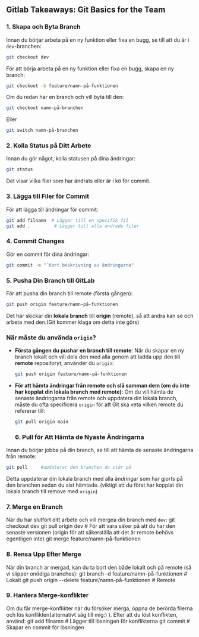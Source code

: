 ## Gitlab Takeaways: Git Basics for the Team

### 1. **Skapa och Byta Branch**

Innan du börjar arbeta på en ny funktion eller fixa en bugg, se till att du är i `dev`-branchen:

```sh
git checkout dev
```

För att börja arbeta på en ny funktion eller fixa en bugg, skapa en ny branch:

```sh
git checkout -b feature/namn-på-funktionen
```

Om du redan har en branch och vill byta till den:

```sh
git checkout namn-på-branchen
```

Eller

```sh
git switch namn-på-branchen
```

### 2. **Kolla Status på Ditt Arbete**

Innan du gör något, kolla statusen på dina ändringar:

```sh
git status
```

Det visar vilka filer som har ändrats eller är i kö för commit.

### 3. **Lägga till Filer för Commit**

För att lägga till ändringar för commit:

```sh
git add filnamn  # Lägger till en specifik fil
git add .         # Lägger till alla ändrade filer
```

### 4. **Commit Changes**

Gör en commit för dina ändringar:

```sh
git commit -m "´Kort beskrivning av ändringarna"
```

### 5. **Pusha Din Branch till GitLab**

För att pusha din branch till remote (första gången):

```sh
git push origin feature/namn-på-funktionen
```
Det här skickar din **lokala branch** till **origin** (remote), så att andra kan se och arbeta med den.(Git kommer klaga om detta inte görs)

### **När måste du använda `origin`?**
- **Första gången du pushar en branch till remote**:
  När du skapar en ny branch lokalt och vill dela den med alla  genom att ladda upp den till **remote** repositoryt, använder du `origin`:
  ```sh
  git push origin feature/namn-på-funktionen
  ```
- **För att hämta ändringar från remote och slå samman dem (om du inte har kopplat din lokala branch med remote)**:
  Om du vill hämta de senaste ändringarna från remote och uppdatera din lokala branch, måste du ofta specificera `origin` för att Git ska veta vilken remote du refererar till:
  ```sh
  git pull origin main
  ```

  ### 6. **Pull för Att Hämta de Nyaste Ändringarna**
Innan du börjar jobba på din branch, se till att hämta de senaste ändringarna från remote:
```sh
git pull     #updaterar den branchen du står på
```
Detta uppdaterar din lokala branch med alla ändringar som har gjorts på den branchen sedan du sist hämtade.
(viktigt att du först har kopplat din lokala branch till remove med `origin`)

### 7. **Merge en Branch**
När du har slutfört ditt arbete och vill mergea din branch med `dev`:
git checkout dev
git pull origin dev  # För att vara säker på att du har den senaste versionen (origin för att säkerställa att det är remote behövs egentligen inte)
git merge feature/namn-på-funktionen

### 8. **Rensa Upp Efter Merge**
När din branch är mergad, kan du ta bort den både lokalt och på remote (så vi slipper onödiga branches):
git branch -d feature/namn-på-funktionen   # Lokalt
git push origin --delete feature/namn-på-funktionen   # Remote

### 9. **Hantera Merge-konflikter**
Om du får merge-konflikter när du försöker merga, öppna de berörda filerna och lös konflikten(alternativt säg till mig:) ). Efter att du löst konflikten, använd:
git add filnamn  # Lägger till lösningen för konflikterna
git commit       # Skapar en commit för lösningen

